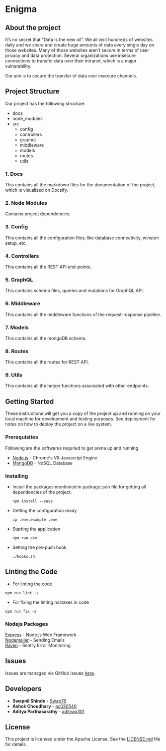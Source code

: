# Enigma

## About the project

It’s no secret that “Data is the new oil”. We all visit hundreds of websites daily and we share and create huge amounts of data every single day on those websites. Many of those websites aren’t secure in terms of user privacy and data protection. Several organizations use insecure connections to transfer data over their intranet, which is a major vulnerability. 

Our aim is to secure the transfer of data over insecure channels.

## Project Structure

Our project has the following structure:
  * docs
  * node_modules
  * src
    * config
    * controllers
    * graphql
    * middleware
    * models
    * routes
    * utils

  ### 1. Docs
  This contains all the markdown files for the documentation of the project, which is visualized on Docsify.
  
  ### 2. Node Modules
  Contains project dependencies.

  ### 3. Config
  This contains all the configuration files; like database connectivity, winston setup, etc.

  ### 4. Controllers
  This contains all the REST API end-points.

  ### 5. GraphQL
  This contains schema files, queries and mutations for GraphQL API.

  ### 6. Middleware
  This contains all the middleware functions of the request-response pipeline.

  ### 7. Models
  This contains all the mongoDB schema.

  ### 8. Routes
  This contains all the routes for REST API.

  ### 9. Utils
  This contains all the helper functions associated with other endpoints.

## Getting Started

These instructions will get you a copy of the project up and running on your local machine for development and testing purposes. See deployment for notes on how to deploy the project on a live system.

### Prerequisites

Following are the softwares requried to get arena up and running.
* [Node.js](https://nodejs.org) - Chrome's V8 Javascript Engine
* [MongoDB](https://mongodb.org) - NoSQL Database

### Installing

- Install the packages mentioned in package.json file for getting all dependencies of the project.
  ```
  npm install --save
  ```
- Getting the configuration ready
  ```
  cp .env.example .env
  ```
- Starting the application
  ```
  npm run dev
  ```

- Setting the pre-push hook
  ```
  ./hooks.sh
  ```

## Linting the Code

- For linting the code
```
npm run lint -s
```

- For fixing the linting mistakes in code
```
npm run fix -s
```

### Nodejs Packages
[Express](https://expressjs.com) - Node.js Web Framework<br/>
[Nodemailer](http://npmjs.com/package/nodemailer) - Sending Emails<br/>
[Raven](https://www.npmjs.com/package/raven) - Sentry Error Monitoring<br/>

## Issues

Issues are managed via GitHub Issues [here](https://github.com/Swap76/Enigma/issues).

## Developers

* **Swapnil Shinde** - [Swap76](https://github.com/Swap76)
* **Ashok Choudhary** - [ac030540](https://github.com/ac030540)
* **Aditya Parthasarathy** - [adityap301](https://github.com/adityap301)

## License

This project is licensed under the Apache License. See the [LICENSE.md](LICENSE.md) file for details.